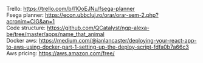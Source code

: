 Trello:
https://trello.com/b/I1OoEJNu/fsega-planner
<br />
Fsega planner:
https://econ.ubbcluj.ro/orar/orar-sem-2.php?acronim=CIG&an=1
<br />
Code structure:
https://github.com/QCatalyst/ngp-alexa-be/tree/master/apps/name_that_animal
<br />
Docker aws:
https://medium.com/@ianlancaster/deploying-your-react-app-to-aws-using-docker-part-1-setting-up-the-deploy-script-fdfa0b7a66c3
<br />
Aws pricing:
https://aws.amazon.com/free/
